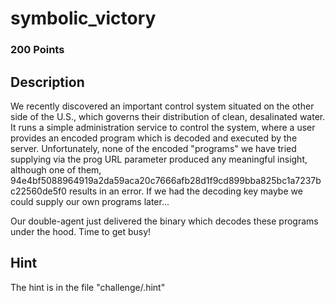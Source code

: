 # symbolic_victory 

### 200 Points

## Description
We recently discovered an important control system situated on the other side of the U.S., which governs their distribution of clean, desalinated water. It runs a simple administration service to control the system, where a user provides an encoded program which is decoded and executed by the server. Unfortunately, none of the encoded "programs" we have tried supplying via the prog URL parameter produced any meaningful insight, although one of them, 94e4bf5088964919a2da59aca20c7666afb28d1f9cd899bba825bc1a7237bc22560de5f0 results in an error. If we had the decoding key maybe we could supply our own programs later...

Our double-agent just delivered the binary which decodes these programs under the hood. Time to get busy!

## Hint
The hint is in the file "challenge/.hint"
